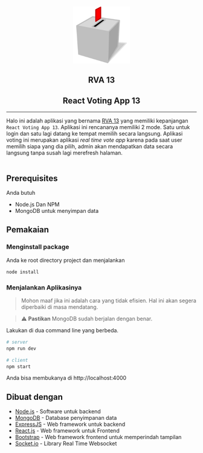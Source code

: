 <p align="center">
  <a href="https://github.com/sekilas13/rva13"><img width="150" height="150" src="./asset/logo.png"></a>
</p>

<h2 align="center">RVA 13</h2>
<h2 align="center">React Voting App 13</h2>

---

Halo ini adalah aplikasi yang bernama [RVA 13](https://github.com/sekilas13/rva13) yang memiliki kepanjangan `React Voting App 13`. Aplikasi ini rencananya memiliki 2 mode. Satu untuk login dan satu lagi datang ke tempat memilih secara langsung. Aplikasi voting ini merupakan aplikasi _real time vote app_ karena pada saat user memilih siapa yang dia pilih, admin akan mendapatkan data secara langsung tanpa susah lagi merefresh halaman.
<br /><br />

## Prerequisites

Anda butuh

- Node.js Dan NPM
- MongoDB untuk menyimpan data

## Pemakaian

### Menginstall package

Anda ke root directory project dan menjalankan

```sh
node install
```

### Menjalankan Aplikasinya

> Mohon maaf jika ini adalah cara yang tidak efisien. Hal ini akan segera diperbaiki di masa mendatang.

> :warning: **Pastikan** MongoDB sudah berjalan dengan benar.

Lakukan di dua command line yang berbeda.

```sh
# server
npm run dev
```

```sh
# client
npm start
```

Anda bisa membukanya di http://localhost:4000

## Dibuat dengan

- [Node.js](https://nodejs.org/en/) - Software untuk backend
- [MongoDB](https://www.mongodb.com/) - Database penyimpanan data
- [ExpressJS](https://expressjs.com/) - Web framework untuk backend
- [React.js](https://reactjs.org/) - Web framework untuk Frontend
- [Bootstrap](https://getbootstrap.com/) - Web framework frontend untuk memperindah tampilan
- [Socket.io](https://socket.io/) - Library Real Time Websocket
